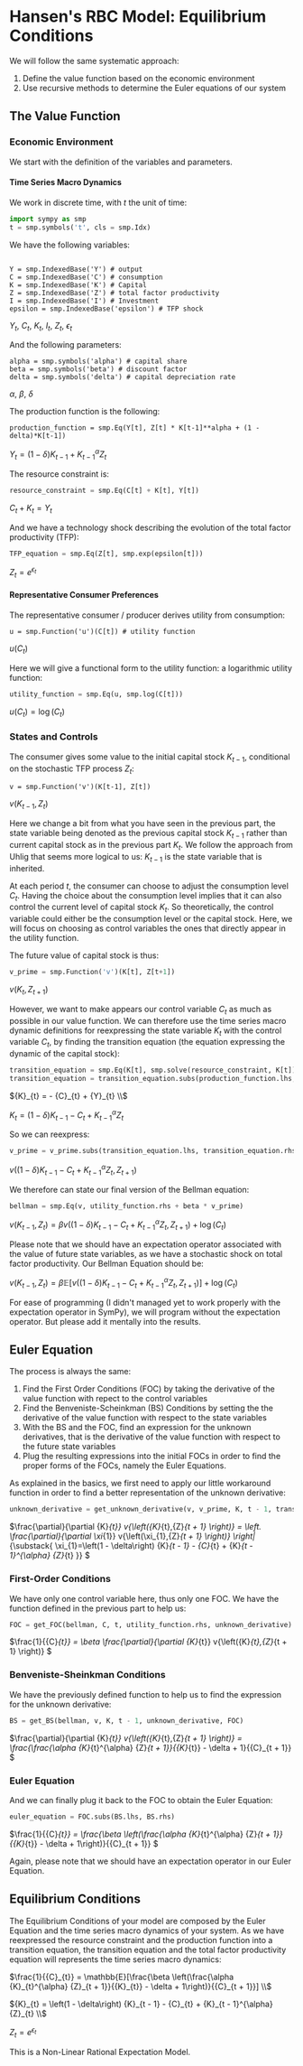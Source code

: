 # Hansen's RBC Model: Equilibrium Conditions

We will follow the same systematic approach:

1. Define the value function based on the economic environment
2. Use recursive methods to determine the Euler equations of our system


## The Value Function

### Economic Environment

We start with the definition of the variables and parameters.

#### Time Series Macro Dynamics

We work in discrete time, with $t$ the unit of time: 

```Python
import sympy as smp
t = smp.symbols('t', cls = smp.Idx)
```

We have the following variables:
```

Y = smp.IndexedBase('Y') # output
C = smp.IndexedBase('C') # consumption
K = smp.IndexedBase('K') # Capital
Z = smp.IndexedBase('Z') # total factor productivity
I = smp.IndexedBase('I') # Investment
epsilon = smp.IndexedBase('epsilon') # TFP shock
```

${Y}_{t}$,
${C}_{t}$,
${K}_{t}$,
${I}_{t}$,
${Z}_{t}$,
${\epsilon}_{t}$

And the following parameters:
```
alpha = smp.symbols('alpha') # capital share
beta = smp.symbols('beta') # discount factor
delta = smp.symbols('delta') # capital depreciation rate
```
$\alpha$,
$\beta$,
$\delta$

The production function is the following:

```
production_function = smp.Eq(Y[t], Z[t] * K[t-1]**alpha + (1 - delta)*K[t-1])
```
${Y}_{t} = \left(1 - \delta\right) {K}_{t - 1} + {K}_{t - 1}^{\alpha} {Z}_{t}$

The resource constraint is:
```Python
resource_constraint = smp.Eq(C[t] + K[t], Y[t])
```

${C}_{t} + {K}_{t} = {Y}_{t}$


And we have a technology shock describing the evolution of the total factor productivity (TFP):

```Python
TFP_equation = smp.Eq(Z[t], smp.exp(epsilon[t]))
```

${Z}_{t} = e^{{\epsilon}_{t}}$

#### Representative Consumer Preferences

The representative consumer / producer derives utility from consumption:

```
u = smp.Function('u')(C[t]) # utility function
```

$u{\left({C}_{t} \right)}$

Here we will give a functional form to the utility function: a logarithmic utility function:

```Python
utility_function = smp.Eq(u, smp.log(C[t]))
```

$u{\left({C}_{t} \right)} = \log{\left({C}_{t} \right)}$

### States and Controls

The consumer gives some value to the initial capital stock $K_{t-1}$, conditional on the stochastic TFP process $Z_t$:

```
v = smp.Function('v')(K[t-1], Z[t])
```

$v{\left({K}_{t - 1},{Z}_{t} \right)}$

Here we change a bit from what you have seen in the previous part, the state variable being denoted as the previous capital stock $K_{t-1}$ rather than current capital stock as in the previous part $K_t$. We follow the approach from Uhlig that seems more logical to us: $K_{t-1}$ is the state variable that is inherited. 

At each period $t$, the consumer can choose to adjust the consumption level $C_t$. Having the choice about the consumption level implies that it can also control the current level of capital stock $K_{t}$. So theoretically, the control variable could either be the consumption level or the capital stock. Here, we will focus on choosing as control variables the ones that directly appear in the utility function.

The future value of capital stock is thus:

```Python
v_prime = smp.Function('v')(K[t], Z[t+1])
```

$v{\left({K}_{t},{Z}_{t + 1} \right)}$

However, we want to make appears our control variable $C_t$ as much as possible in our value function. We can therefore use the time series macro dynamic definitions for reexpressing the state variable $K_{t}$ with the control variable $C_{t}$, by finding the transition equation (the equation expressing the dynamic of the capital stock):

```Python
transition_equation = smp.Eq(K[t], smp.solve(resource_constraint, K[t])[0])
transition_equation = transition_equation.subs(production_function.lhs, production_function.rhs)
```

${K}_{t} = - {C}_{t} + {Y}_{t} \\$ 

${K}_{t} = \left(1 - \delta\right) {K}_{t - 1} - {C}_{t} + {K}_{t - 1}^{\alpha} {Z}_{t}$

So we can reexpress:

```Python
v_prime = v_prime.subs(transition_equation.lhs, transition_equation.rhs)
```

$v{\left(\left(1 - \delta\right) {K}_{t - 1} - {C}_{t} + {K}_{t - 1}^{\alpha} {Z}_{t},{Z}_{t + 1} \right)}$

We therefore can state our final version of the Bellman equation:

```Python
bellman = smp.Eq(v, utility_function.rhs + beta * v_prime)
```

$v{\left({K}_{t - 1},{Z}_{t} \right)} = \beta v{\left(\left(1 - \delta\right) {K}_{t - 1} - {C}_{t} + {K}_{t - 1}^{\alpha} {Z}_{t},{Z}_{t + 1} \right)} + \log{\left({C}_{t} \right)}$

Please note that we should have an expectation operator associated with the value of future state variables, as we have a stochastic shock on total factor productivity. Our Bellman Equation should be:

$v{\left({K}_{t - 1},{Z}_{t} \right)} = \beta \mathbb{E} [v{\left(\left(1 - \delta\right) {K}_{t - 1} - {C}_{t} + {K}_{t - 1}^{\alpha} {Z}_{t},{Z}_{t + 1} \right)}] + \log{\left({C}_{t} \right)}$

For ease of programming (I didn't managed yet to work properly with the expectation operator in SymPy), we will program without the expectation operator. But please add it mentally into the results.

## Euler Equation

The process is always the same:
1. Find the First Order Conditions (FOC) by taking the derivative of the value function with repect to the control variables
2. Find the Benveniste-Scheinkman (BS) Conditions by setting the the derivative of the value function with respect to the state variables
3. With the BS and the FOC, find an expression for the unknown derivatives, that is the derivative of the value function with respect to the future state variables
4. Plug the resulting expressions into the initial FOCs in order to find the proper forms of the FOCs, namely the Euler Equations.

As explained in the basics, we first need to apply our little workaround function in order to find a better representation of the unknown derivative:

```Python
unknown_derivative = get_unknown_derivative(v, v_prime, K, t - 1, transition_equation)
```

$\frac{\partial}{\partial {K}_{t}} v{\left({K}_{t},{Z}_{t + 1} \right)} = \left. \frac{\partial}{\partial \xi_{1}} v{\left(\xi_{1},{Z}_{t + 1} \right)} \right|_{\substack{ \xi_{1}=\left(1 - \delta\right) {K}_{t - 1} - {C}_{t} + {K}_{t - 1}^{\alpha} {Z}_{t} }}
$

### First-Order Conditions

We have only one control variable here, thus only one FOC. We have the function defined in the previous part to help us:

```Python
FOC = get_FOC(bellman, C, t, utility_function.rhs, unknown_derivative)
```
$\frac{1}{{C}_{t}} = \beta \frac{\partial}{\partial {K}_{t}} v{\left({K}_{t},{Z}_{t + 1} \right)}
$

### Benveniste-Sheinkman Conditions

We have the previously defined function to help us to find the expression for the unknown derivative:

```Python
BS = get_BS(bellman, v, K, t - 1, unknown_derivative, FOC)
```

$\frac{\partial}{\partial {K}_{t}} v{\left({K}_{t},{Z}_{t + 1} \right)} = \frac{\frac{\alpha {K}_{t}^{\alpha} {Z}_{t + 1}}{{K}_{t}} - \delta + 1}{{C}_{t + 1}}
$

### Euler Equation

And we can finally plug it back to the FOC to obtain the Euler Equation:

```Python
euler_equation = FOC.subs(BS.lhs, BS.rhs)
```

$\frac{1}{{C}_{t}} = \frac{\beta \left(\frac{\alpha {K}_{t}^{\alpha} {Z}_{t + 1}}{{K}_{t}} - \delta + 1\right)}{{C}_{t + 1}}
$

Again, please note that we should have an expectation operator in our Euler Equation.

## Equilibrium Conditions

The Equilibrium Conditions of your model are composed by the Euler Equation and the time series macro dynamics of your system. As we have reexpressed the resource constraint and the production function into a transition equation, the transition equation and the total factor productivity equation will represents the time series macro dynamics:

$\frac{1}{{C}_{t}} = \mathbb{E}[\frac{\beta \left(\frac{\alpha {K}_{t}^{\alpha} {Z}_{t + 1}}{{K}_{t}} - \delta + 1\right)}{{C}_{t + 1}}] \\$

${K}_{t} = \left(1 - \delta\right) {K}_{t - 1} - {C}_{t} + {K}_{t - 1}^{\alpha} {Z}_{t} \\$

${Z}_{t} = e^{{\epsilon}_{t}}$

This is a Non-Linear Rational Expectation Model.